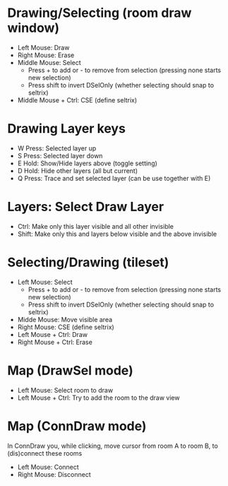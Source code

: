 # Drawing/Selecting (room draw window)

- Left Mouse: Draw
- Right Mouse: Erase
- Middle Mouse: Select
  - Press + to add or - to remove from selection (pressing none starts new selection)
  - Press shift to invert DSelOnly (whether selecting should snap to seltrix)
- Middle Mouse + Ctrl: CSE (define seltrix)

# Drawing Layer keys

- W Press: Selected layer up
- S Press: Selected layer down
- E Hold: Show/Hide layers above (toggle setting) 
- D Hold: Hide other layers (all but current)
- Q Press: Trace and set selected layer (can be use together with E)

# Layers: Select Draw Layer

- Ctrl: Make only this layer visible and all other invisible
- Shift: Make only this and layers below visible and the above invisible

# Selecting/Drawing (tileset)

- Left Mouse: Select
  - Press + to add or - to remove from selection (pressing none starts new selection)
  - Press shift to invert DSelOnly (whether selecting should snap to seltrix)
- Midde Mouse: Move visible area
- Right Mouse: CSE (define seltrix)
- Left Mouse + Ctrl: Draw
- Right Mouse + Ctrl: Erase

# Map (DrawSel mode)

- Left Mouse: Select room to draw
- Left Mouse + Ctrl: Try to add the room to the draw view

# Map (ConnDraw mode)

In ConnDraw you, while clicking, move cursor from room A to room B, to (dis)connect these rooms

- Left Mouse: Connect
- Right Mouse: Disconnect
